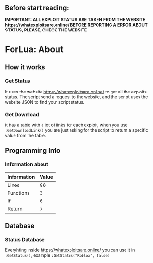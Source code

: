 ## Before start reading:
**IMPORTANT: ALL EXPLOIT STATUS ARE TAKEN FROM THE WEBSITE https://whatexploitsare.online/ BEFORE REPORTING A ERROR ABOUT STATUS, PLEASE, CHECK THE WEBSITE**
# ForLua: About
## How it works
### Get Status
It uses the website https://whatexploitsare.online/ to get all the exploits status. The script send a request to the website, and the script uses the website JSON to find your script status.
### Get Download
It has a table with a lot of links for each exploit, when you use `:GetDownloadLink()` you are just asking for the script to return a specific value from the table.
## Programming Info
### Information about
|Information| Value |
|--------|---------|
|Lines | 96 |
|Functions | 3 |
|If | 6 |
|Return | 7 |
## Database
### Status Database

Everyhting inside https://whatexploitsare.online/ you can use it in `:GetStatus()`, example `:GetStatus("Roblox", false)`
